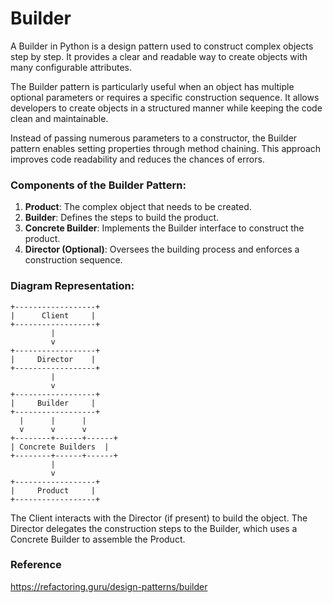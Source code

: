# Builder
A Builder in Python is a design pattern used to construct complex objects step by step.
It provides a clear and readable way to create objects with many configurable attributes.

The Builder pattern is particularly useful when an object has multiple optional parameters or requires a specific construction sequence. It allows developers to create objects in a structured manner while keeping the code clean and maintainable.

Instead of passing numerous parameters to a constructor, the Builder pattern enables setting properties through method chaining. This approach improves code readability and reduces the chances of errors.

### Components of the Builder Pattern:
1. **Product**: The complex object that needs to be created.
2. **Builder**: Defines the steps to build the product.
3. **Concrete Builder**: Implements the Builder interface to construct the product.
4. **Director (Optional)**: Oversees the building process and enforces a construction sequence.

### Diagram Representation:

```
+------------------+
|      Client     |
+------------------+
         |
         v
+------------------+
|     Director    |
+------------------+
         |
         v
+------------------+
|     Builder     |
+------------------+
  |      |      |
  v      v      v
+--------+------+------+
| Concrete Builders  |
+--------+------+------+
         |
         v
+------------------+
|     Product     |
+------------------+
```

The Client interacts with the Director (if present) to build the object. The Director delegates the construction steps to the Builder, which uses a Concrete Builder to assemble the Product.

### Reference
https://refactoring.guru/design-patterns/builder
